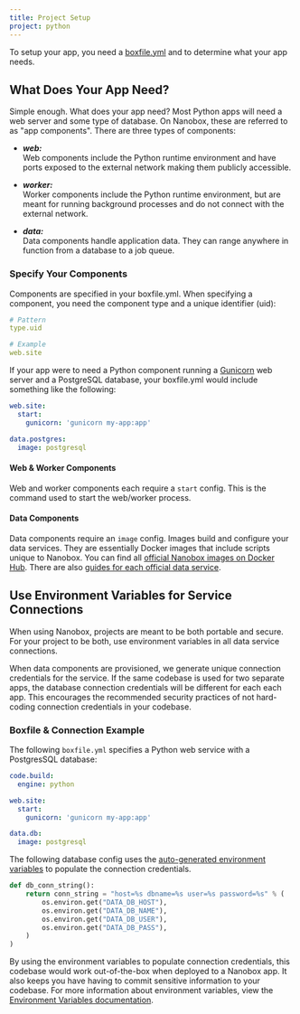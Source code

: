 ```yaml
---
title: Project Setup
project: python
---
```


To setup your app, you need a [boxfile.yml](https://docs.nanobox.io/app-config/boxfile/) and to determine what your app needs.

## What Does Your App Need?
Simple enough. What does your app need? Most Python apps will need a web server and some type of database. On Nanobox, these are referred to as "app components". There are three types of components:

- ***web:***  
  Web components include the Python runtime environment and have ports exposed to the external network making them publicly accessible.

- ***worker:***  
  Worker components include the Python runtime environment, but are meant for running background processes and do not connect with the external network.

- ***data:***  
  Data components handle application data. They can range anywhere in function from a database to a job queue.

### Specify Your Components
Components are specified in your boxfile.yml. When specifying a component, you need the component type and a unique identifier (uid):

```yaml
# Pattern
type.uid

# Example
web.site
```

If your app were to need a Python component running a [Gunicorn](http://gunicorn.org) web server and a PostgreSQL database, your boxfile.yml would include something like the following:

```yaml
web.site:
  start:
    gunicorn: 'gunicorn my-app:app'

data.postgres:
  image: postgresql
```

#### Web & Worker Components
Web and worker components each require a `start` config. This is the command used to start the web/worker process.

#### Data Components
Data components require an `image` config. Images build and configure your data services. They are essentially Docker images that include scripts unique to Nanobox. You can find all [official Nanobox images on Docker Hub](https://hub.docker.com/r/nanobox/). There are also [guides for each official data service](/#services).

## Use Environment Variables for Service Connections
When using Nanobox, projects are meant to be both portable and secure. For your project to be both, use environment variables in all data service connections.

When data components are provisioned, we generate unique connection credentials for the service. If the same codebase is used for two separate apps, the database connection credentials will be different for each each app. This encourages the recommended security practices of not hard-coding connection credentials in your codebase.

### Boxfile & Connection Example
The following `boxfile.yml` specifies a Python web service with a PostgresSQL database:

```yaml
code.build:
  engine: python

web.site:
  start:
    gunicorn: 'gunicorn my-app:app'

data.db:
  image: postgresql
```

The following database config uses the [auto-generated environment variables](https://docs.nanobox.io/app-config/environment-variables/#auto-generated-environment-variables) to populate the connection credentials.

```python
def db_conn_string():
    return conn_string = "host=%s dbname=%s user=%s password=%s" % (
        os.environ.get("DATA_DB_HOST"),
        os.environ.get("DATA_DB_NAME"),
        os.environ.get("DATA_DB_USER"),
        os.environ.get("DATA_DB_PASS"),
    )
)
```

By using the environment variables to populate connection credentials, this codebase would work out-of-the-box when deployed to a Nanobox app. It also keeps you have having to commit sensitive information to your codebase. For more information about environment variables, view the [Environment Variables documentation](https://docs.nanobox.io/app-config/environment-variables/).
